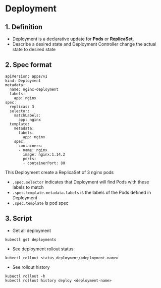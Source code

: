 # Deployment

## 1. Definition

-   Deployment is a declarative update for **Pods** or **ReplicaSet**.
-   Describe a desired state and Deployment Controller change the actual state to desired state

## 2. Spec format

```
apiVersion: apps/v1
kind: Deployment
metadata:
  name: nginx-deployment
  labels:
    app: nginx
spec:
  replicas: 3
  selector:
    matchLabels:
      app: nginx
  template:
    metadata:
      labels:
        app: nginx
    spec:
      containers:
      - name: nginx
        image: nginx:1.14.2
        ports:
        - containerPort: 80
```

This Deployment create a ReplicaSet of 3 nginx pods

-   `.spec.selector` indicates that Deployment will find Pods with these labels to match
-   `.spec.template.metadata.labels` is the labels of the Pods defined in Deployment
-   `.spec.template` is pod spec

## 3. Script

-   Get all deployment

```
kubectl get deployments
```

-   See deployment rollout status:

```
kubectl rollout status deployment/<deployment-name>
```

-   See rollout history

```
kubectl rollout -h
kubectl rollout history deploy <deployment-name>
```
